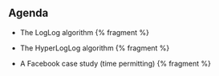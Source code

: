 ## Agenda

- The LogLog algorithm {% fragment %}

- The HyperLogLog algorithm {% fragment %}

- A Facebook case study (time permitting) {% fragment %}
